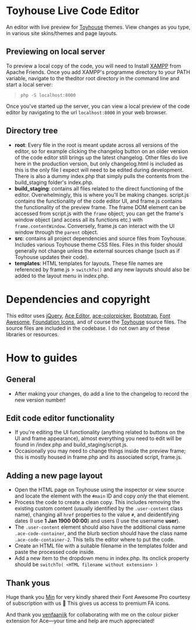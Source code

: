# Toyhouse Live Code Editor
An editor with live preview for [Toyhouse](https://toyhou.se) themes. View changes as you type, in various site skins/themes and page layouts.

## Previewing on local server
To preview a local copy of the code, you will need to Install [XAMPP](https://www.apachefriends.org/) from Apache Friends. Once you add XAMPP's programme directory to your PATH variable, navigate to the theditor root directory in the command line and start a local server:

> `php -S localhost:8000`

Once you've started up the server, you can view a local preview of the code editor by navigating to the url `localhost:8000` in your web browser.

## Directory tree
- **root**: Every file in the root is meant update across all versions of the editor, so for example clicking the changelog button on an older version of the code editor still brings up the latest changelog. Other files do live here in the production version, but only changelog.html is included as this is the only file I expect will need to be edited during development. There is also a dummy index.php that simply pulls the contents from the build_staging folder's index.php.
- **build_staging**: contains all files related to the direct functioning of the editor. Overwhelmingly, this is where you'll be making changes. script.js contains the functionality of the code editor UI, and frame.js contains the functionality of the preview frame. The frame DOM element can be accessed from script.js with the `frame` object; you can get the frame's window object (and access all its functions etc.) with `frame.contentWindow`. Conversely, frame.js can interact with the UI window through the `parent` object.
- **src**: contains all project dependencies and source files from Toyhouse. Includes various Toyhouse theme CSS files. Files in this folder should generally not change unless the external sources change (such as if Toyhouse updates their code).
- **templates**: HTML templates for layouts. These file names are referenced by frame.js > `switchTo()` and any new layouts should also be added to the layout menu in index.php.

# Dependencies and copyright
This editor uses [jQuery](https://code.jquery.com/), [Ace Editor](https://ace.c9.io/), [ace-colorpicker](https://github.com/easylogic/ace-colorpicker), [Bootstrap](https://getbootstrap.com/), [Font Awesome](https://fontawesome.com/), [Foundation Icons](https://zurb.com/playground/foundation-icon-fonts-3), and of course the [Toyhouse](https://toyhou.se) source files. The source files are included in the codebase. I do not own any of these libraries or resources.

# How to guides

## General
- After making your changes, do add a line to the changelog to record the new version number!

## Edit code editor functionality
- If you're editing the UI functionality (anything related to buttons on the UI and frame appearance), almost everything you need to edit will be found in /index.php and build_staging/script.js.
- Occasionally you may need to change things inside the preview frame; this is mostly housed in frame.php and its associated script, frame.js.

## Adding a new page layout
- Open the HTML page on Toyhouse using the inspector or view source and locate the element with the `#main` ID and copy *only* the that element.
- Process the code to create a clean copy. This includes removing the existing custom content (usually identified by the `.user-content` class name), changing all `href` properties to the value `#`, and deidentifying dates (I use **1 Jan 1900 00:00**) and users (I use the username **user**).
- The `.user-content` element should also have the additional class name `.ace-code-container`, and the blurb section should have the class name `.ace-code-container-2`. This tells the editor where to put the code.
- Create an HTML file with a suitable filename in the templates folder and paste the processed code inside.
- Add a new item to the dropdown menu in index.php. Its onclick property should be `switchTo( <HTML filename without extension> )`

## Thank yous
Huge thank you [Min](https://github.com/liwoyadan) for very kindly shared their Font Awesome Pro courtesy of subscription with us 💙 This gives us access to premium FA icons.

And thank you [venfaaniik](https://github.com/venfaaniik) for collaborating with me on the colour picker extension for Ace—your time and help are much appreciated!
